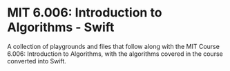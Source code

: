 # MIT 6.006: Introduction to Algorithms - Swift
A collection of playgrounds and files that follow along with the MIT Course 6.006: Introduction to Algorithms, with the algorithms covered in the course converted into Swift.  
